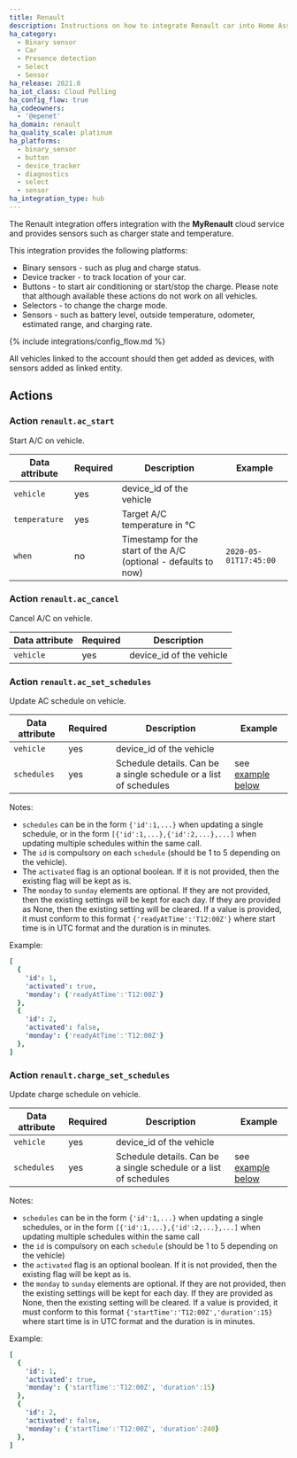 ```yaml
---
title: Renault
description: Instructions on how to integrate Renault car into Home Assistant.
ha_category:
  - Binary sensor
  - Car
  - Presence detection
  - Select
  - Sensor
ha_release: 2021.8
ha_iot_class: Cloud Polling
ha_config_flow: true
ha_codeowners:
  - '@epenet'
ha_domain: renault
ha_quality_scale: platinum
ha_platforms:
  - binary_sensor
  - button
  - device_tracker
  - diagnostics
  - select
  - sensor
ha_integration_type: hub
---
```


The Renault integration offers integration with the **MyRenault** cloud service and provides sensors such as charger state and temperature.

This integration provides the following platforms:

- Binary sensors - such as plug and charge status.
- Device tracker - to track location of your car.
- Buttons - to start air conditioning or start/stop the charge. Please note that although available these actions do not work on all vehicles.
- Selectors - to change the charge mode.
- Sensors - such as battery level, outside temperature, odometer, estimated range, and charging rate.

{% include integrations/config_flow.md %}

All vehicles linked to the account should then get added as devices, with sensors added as linked entity.

## Actions

### Action `renault.ac_start`

Start A/C on vehicle.

  | Data attribute | Required | Description | Example |
  | ---------------------- | -------- | ----------- | ------- |
  | `vehicle`| yes | device_id of the vehicle | |
  | `temperature` | yes | Target A/C temperature in °C | |
  | `when` | no | Timestamp for the start of the A/C (optional - defaults to now) | `2020-05-01T17:45:00` |

### Action `renault.ac_cancel`

Cancel A/C on vehicle.

  | Data attribute | Required | Description |
  | ---------------------- | -------- | ----------- |
  | `vehicle`| yes | device_id of the vehicle |

### Action `renault.ac_set_schedules`

Update AC schedule on vehicle.

  | Data attribute | Required | Description | Example |
  | ---------------------- | -------- | ----------- | ------- |
  | `vehicle`| yes | device_id of the vehicle | |
  | `schedules` | yes | Schedule details. Can be a single schedule or a list of schedules | see [example below](#ac_schedule_example) |

Notes:

- `schedules` can be in the form `{'id':1,...}` when updating a single schedule, or in the form `[{'id':1,...},{'id':2,...},...]` when updating multiple schedules within the same call.
- The `id` is compulsory on each `schedule` (should be 1 to 5 depending on the vehicle).
- The `activated` flag is an optional boolean. If it is not provided, then the existing flag will be kept as is.
- The `monday` to `sunday` elements are optional. If they are not provided, then the existing settings will be kept for each day. If they are provided as None, then the existing setting will be cleared. If a value is provided, it must conform to this format `{'readyAtTime':'T12:00Z'}` where start time is in UTC format and the duration is in minutes.

<a name="ac_schedule_example">Example</a>:

```yaml
[
  { 
    'id': 1, 
    'activated': true, 
    'monday': {'readyAtTime':'T12:00Z'} 
  }, 
  { 
    'id': 2, 
    'activated': false, 
    'monday': {'readyAtTime':'T12:00Z'} 
  },
]
```

### Action `renault.charge_set_schedules`

Update charge schedule on vehicle.

  | Data attribute | Required | Description | Example |
  | ---------------------- | -------- | ----------- | ------- |
  | `vehicle`| yes | device_id of the vehicle |
  | `schedules` | yes | Schedule details. Can be a single schedule or a list of schedules | see [example below](#schedule_example) |
  
Notes:

- `schedules` can be in the form `{'id':1,...}` when updating a single schedules, or in the form `[{'id':1,...},{'id':2,...},...]` when updating multiple schedules within the same call
- the `id` is compulsory on each `schedule` (should be 1 to 5 depending on the vehicle)
- the `activated` flag is an optional boolean. If it is not provided, then the existing flag will be kept as is.
- the `monday` to `sunday` elements are optional. If they are not provided, then the existing settings will be kept for each day. If they are provided as None, then the existing setting will be cleared. If a value is provided, it must conform to this format `{'startTime':'T12:00Z','duration':15}` where start time is in UTC format and the duration is in minutes.

<a name="schedule_example">Example</a>:

```yaml
[
  { 
    'id': 1, 
    'activated': true, 
    'monday': {'startTime':'T12:00Z', 'duration':15} 
  }, 
  { 
    'id': 2, 
    'activated': false, 
    'monday': {'startTime':'T12:00Z', 'duration':240} 
  },
]
```
